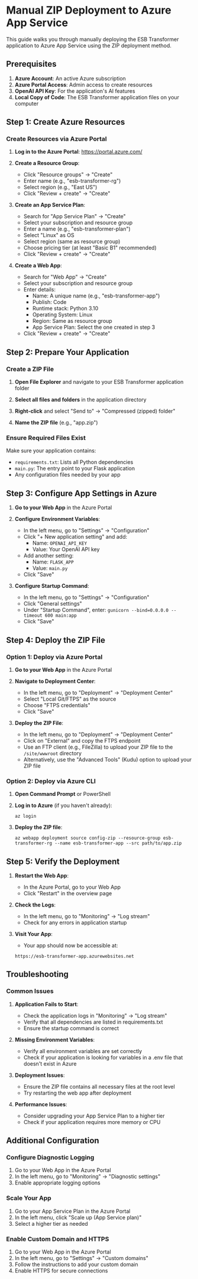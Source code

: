 # Manual ZIP Deployment to Azure App Service

This guide walks you through manually deploying the ESB Transformer application to Azure App Service using the ZIP deployment method.

## Prerequisites

1. **Azure Account**: An active Azure subscription
2. **Azure Portal Access**: Admin access to create resources
3. **OpenAI API Key**: For the application's AI features
4. **Local Copy of Code**: The ESB Transformer application files on your computer

## Step 1: Create Azure Resources

### Create Resources via Azure Portal

1. **Log in to the Azure Portal**: https://portal.azure.com/

2. **Create a Resource Group**:
   - Click "Resource groups" → "Create"
   - Enter name (e.g., "esb-transformer-rg") 
   - Select region (e.g., "East US")
   - Click "Review + create" → "Create"

3. **Create an App Service Plan**:
   - Search for "App Service Plan" → "Create"
   - Select your subscription and resource group
   - Enter a name (e.g., "esb-transformer-plan")
   - Select "Linux" as OS
   - Select region (same as resource group)
   - Choose pricing tier (at least "Basic B1" recommended)
   - Click "Review + create" → "Create"

4. **Create a Web App**:
   - Search for "Web App" → "Create"
   - Select your subscription and resource group
   - Enter details:
     - Name: A unique name (e.g., "esb-transformer-app")
     - Publish: Code
     - Runtime stack: Python 3.10
     - Operating System: Linux
     - Region: Same as resource group
     - App Service Plan: Select the one created in step 3
   - Click "Review + create" → "Create"

## Step 2: Prepare Your Application

### Create a ZIP File

1. **Open File Explorer** and navigate to your ESB Transformer application folder

2. **Select all files and folders** in the application directory

3. **Right-click** and select "Send to" → "Compressed (zipped) folder"
   
4. **Name the ZIP file** (e.g., "app.zip")

### Ensure Required Files Exist

Make sure your application contains:

- `requirements.txt`: Lists all Python dependencies
- `main.py`: The entry point to your Flask application
- Any configuration files needed by your app

## Step 3: Configure App Settings in Azure

1. **Go to your Web App** in the Azure Portal

2. **Configure Environment Variables**:
   - In the left menu, go to "Settings" → "Configuration"
   - Click "+ New application setting" and add:
     - Name: `OPENAI_API_KEY` 
     - Value: Your OpenAI API key
   - Add another setting:
     - Name: `FLASK_APP`
     - Value: `main.py`
   - Click "Save"

3. **Configure Startup Command**:
   - In the left menu, go to "Settings" → "Configuration"
   - Click "General settings"
   - Under "Startup Command", enter: `gunicorn --bind=0.0.0.0 --timeout 600 main:app`
   - Click "Save"

## Step 4: Deploy the ZIP File

### Option 1: Deploy via Azure Portal

1. **Go to your Web App** in the Azure Portal

2. **Navigate to Deployment Center**:
   - In the left menu, go to "Deployment" → "Deployment Center"
   - Select "Local Git/FTPS" as the source
   - Choose "FTPS credentials"
   - Click "Save"

3. **Deploy the ZIP File**:
   - In the left menu, go to "Deployment" → "Deployment Center"
   - Click on "External" and copy the FTPS endpoint
   - Use an FTP client (e.g., FileZilla) to upload your ZIP file to the `/site/wwwroot` directory
   - Alternatively, use the "Advanced Tools" (Kudu) option to upload your ZIP file

### Option 2: Deploy via Azure CLI

1. **Open Command Prompt** or PowerShell

2. **Log in to Azure** (if you haven't already):
   ```
   az login
   ```

3. **Deploy the ZIP file**:
   ```
   az webapp deployment source config-zip --resource-group esb-transformer-rg --name esb-transformer-app --src path/to/app.zip
   ```

## Step 5: Verify the Deployment

1. **Restart the Web App**:
   - In the Azure Portal, go to your Web App
   - Click "Restart" in the overview page

2. **Check the Logs**:
   - In the left menu, go to "Monitoring" → "Log stream"
   - Check for any errors in application startup

3. **Visit Your App**:
   - Your app should now be accessible at:
   ```
   https://esb-transformer-app.azurewebsites.net
   ```

## Troubleshooting

### Common Issues

1. **Application Fails to Start**:
   - Check the application logs in "Monitoring" → "Log stream"
   - Verify that all dependencies are listed in requirements.txt
   - Ensure the startup command is correct

2. **Missing Environment Variables**:
   - Verify all environment variables are set correctly
   - Check if your application is looking for variables in a .env file that doesn't exist in Azure

3. **Deployment Issues**:
   - Ensure the ZIP file contains all necessary files at the root level
   - Try restarting the web app after deployment

4. **Performance Issues**:
   - Consider upgrading your App Service Plan to a higher tier
   - Check if your application requires more memory or CPU

## Additional Configuration

### Configure Diagnostic Logging

1. Go to your Web App in the Azure Portal
2. In the left menu, go to "Monitoring" → "Diagnostic settings"
3. Enable appropriate logging options

### Scale Your App

1. Go to your App Service Plan in the Azure Portal
2. In the left menu, click "Scale up (App Service plan)"
3. Select a higher tier as needed

### Enable Custom Domain and HTTPS

1. Go to your Web App in the Azure Portal
2. In the left menu, go to "Settings" → "Custom domains"
3. Follow the instructions to add your custom domain
4. Enable HTTPS for secure connections 